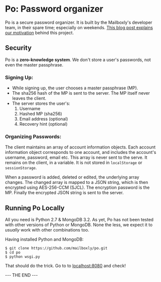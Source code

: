 # Po: Password organizer

Po is a secure password organizer. It is built by the Mailboxly's developer team, in their spare time; especially on weekends. [This blog post explains our motivation](http://blog.mailboxly.com/2016/05/introducing-po-an-open-source-password-organizer.html) behind this project.

## Security

Po is a **zero-knowledge system**. We don't store a user's passwords, not even the master passphrase.

### Signing Up:

- While signing up, the user chooses a master passphrase (MP).
- The sha256 hash of the MP is sent to the server. The MP itself never leaves the client.
- The server stores the user's:
    1. Username
    2. Hashed MP (sha256)
    3. Email address (optional)
    4. Recovery hint (optional)

### Organizing Passwords:

The client maintains an array of account information objects. Each account information object corresponds to one account, and includes the account's username, password, email etc. This array is never sent to the serve. It remains on the client, in a variable. It is not stored in `localStorage` or `sessionStorage`.

When a password is added, deleted or edited, the underlying array changes. The changed array is mapped to a JSON string, which is then encrypted using AES-256-CCM (SJCL). The encryption password is the MP. Finally the encrypted JSON string is sent to the server.

## Running Po Locally

All you need is Python 2.7 &  MongoDB 3.2. As yet, Po has not been tested with other versions of Python or MongoDB. None the less, we expect it to *usually* work with other combinations too.

Having installed Python and MongoDB:

```
$ git clone https://github.com/mailboxly/po.git
$ cd po
$ python wsgi.py
```

That should do the trick. Go to to [localhost:8080](http://localhost:8080) and check!

--- THE END ---

